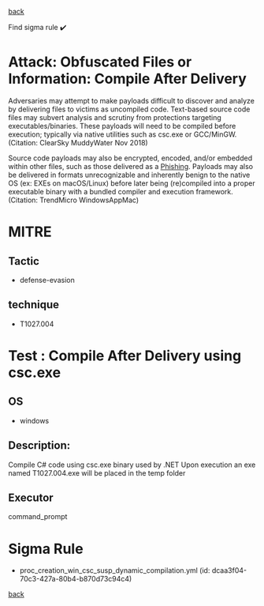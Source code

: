 
[back](../index.md)

Find sigma rule :heavy_check_mark: 

# Attack: Obfuscated Files or Information: Compile After Delivery 

Adversaries may attempt to make payloads difficult to discover and analyze by delivering files to victims as uncompiled code. Text-based source code files may subvert analysis and scrutiny from protections targeting executables/binaries. These payloads will need to be compiled before execution; typically via native utilities such as csc.exe or GCC/MinGW.(Citation: ClearSky MuddyWater Nov 2018)

Source code payloads may also be encrypted, encoded, and/or embedded within other files, such as those delivered as a [Phishing](https://attack.mitre.org/techniques/T1566). Payloads may also be delivered in formats unrecognizable and inherently benign to the native OS (ex: EXEs on macOS/Linux) before later being (re)compiled into a proper executable binary with a bundled compiler and execution framework.(Citation: TrendMicro WindowsAppMac)

# MITRE
## Tactic
  - defense-evasion


## technique
  - T1027.004


# Test : Compile After Delivery using csc.exe
## OS
  - windows


## Description:
Compile C# code using csc.exe binary used by .NET
Upon execution an exe named T1027.004.exe will be placed in the temp folder


## Executor
command_prompt

# Sigma Rule
 - proc_creation_win_csc_susp_dynamic_compilation.yml (id: dcaa3f04-70c3-427a-80b4-b870d73c94c4)



[back](../index.md)
